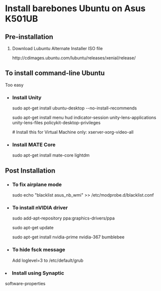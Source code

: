 <h1>Install barebones Ubuntu on Asus K501UB</h1>
<h2>Pre-installation</h2>
<ol>
<li>Download Lubuntu Alternate Installer ISO file</li>
<p>http://cdimages.ubuntu.com/lubuntu/releases/xenial/release/</p>
</ol>
<h2>To install command-line Ubuntu</h2>
<p>Too easy</p>
<ul><h3><li>Install Unity</li></h3>
<p>sudo apt-get install ubuntu-desktop --no-install-recommends</p>
<p>sudo apt-get install menu hud indicator-session unity-lens-applications unity-lens-files policykit-desktop-privileges</p>
<p># Install this for Virtual Machine only: xserver-xorg-video-all</p>
<h3><li>Install MATE Core</li></h3>
<p>sudo apt-get install mate-core lightdm</p></ul>
<h2>Post Installation</h2>
<ul>
<h3><li>To fix airplane mode</li></h3>
<p>sudo echo "blacklist asus_nb_wmi" >> /etc/modprobe.d/blacklist.conf</p>

<h3><li>To install nVIDIA driver</li></h3>
<p>sudo add-apt-repository ppa:graphics-drivers/ppa</p>
<p>sudo apt-get update</p>
<p>sudo apt-get install nvidia-prime nvidia-367 bumblebee</p>

<h3><li>To hide fsck message</li></h3>
<p>Add loglevel=3 to /etc/default/grub</p></ul>
<h3><li>Install using Synaptic</li></h3>
<p>software-properties</p>
